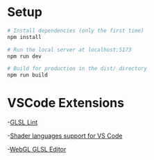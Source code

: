 # Setup

``` bash
# Install dependencies (only the first time)
npm install

# Run the local server at localhost:5173
npm run dev

# Build for production in the dist/ directory
npm run build
```

# VSCode Extensions

-[GLSL Lint](https://marketplace.visualstudio.com/items?itemName=dtoplak.vscode-glsllint)

-[Shader languages support for VS Code](https://marketplace.visualstudio.com/items?itemName=slevesque.shader)

-[WebGL GLSL Editor](https://marketplace.visualstudio.com/items?itemName=raczzalan.webgl-glsl-editor)
